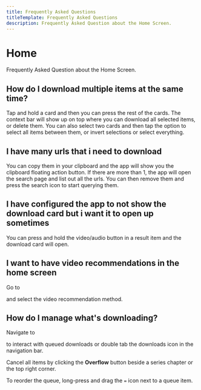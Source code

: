 ```yaml
---
title: Frequently Asked Questions
titleTemplate: Frequently Asked Questions
description: Frequently Asked Question about the Home Screen.
---
```


# Home
Frequently Asked Question about the Home Screen.

## How do I download multiple items at the same time?
Tap and hold a card and then you can press the rest of the cards. The context bar will show up on top where you can download all selected items, or delete them.
You can also select two cards and then tap the option to select all items between them, or invert selections or select everything.

## I have many urls that i need to download
You can copy them in your clipboard and the app will show you the clipboard floating action button. If there are more than 1, the app will open the search page and list out all the urls. You can then remove them and press the search icon to start querying them.

## I have configured the app to not show the download card but i want it to open up sometimes
You can press and hold the video/audio button in a result item and the download card will open.

## I want to have video recommendations in the home screen
Go to <nav to="recommnedations"> and select the video recommendation method.

## How do I manage what's downloading?
Navigate to <nav to="download-queue"> to interact with queued downloads or double tab the downloads icon in the navigation bar.

Cancel all items by clicking the **Overflow** button beside a series chapter or the top right corner.

To reorder the queue, long-press and drag the `=` icon next to a queue item.
